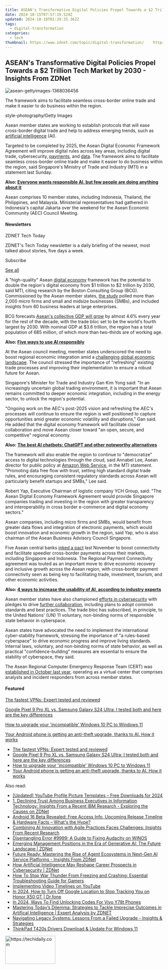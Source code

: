 ```yaml
---
title: ASEAN's Transformative Digital Policies Propel Towards a $2 Trillion Tech Market by 2030 - Insights From ZDNet
date: 2024-10-15T07:57:19.524Z
updated: 2024-10-18T01:29:35.362Z
tags:
  - digital-transformation
categories:
  - tech
thumbnail: https://www.zdnet.com/topic/digital-transformation/    https://www.zdnet.com/a/img/resize/961aad22028b3216044f8a0568111d088d40cc78/2023/09/05/4d64aae9-37ba-46b7-b06e-f390ff1c7ed1/asean-gettyimages-1368036456.jpg?width=170&height=128&fit=crop&auto=webp
---
```


## ASEAN's Transformative Digital Policies Propel Towards a $2 Trillion Tech Market by 2030 - Insights From ZDNet

![asean-gettyimages-1368036456](https://www.zdnet.com/a/img/resize/2dd9df5c681a1b66091bee72ae8b36a1f9036868/2023/09/05/4d64aae9-37ba-46b7-b06e-f390ff1c7ed1/asean-gettyimages-1368036456.jpg?auto=webp&width=1280)

The framework aims to facilitate seamless cross-border online trade and make it easier to do business within the region.

style-photography/Getty Images

Asean member states are working to establish protocols that will ease cross-border digital trade and help to address emerging trends, such as [artificial intelligence](https://www.zdnet.com/article/what-is-ai-heres-everything-you-need-to-know-about-artificial-intelligence/) (AI). 

Targeted to be completed by 2025, the Asean Digital Economic Framework Agreement will improve digital rules across key areas, including digital trade, cybersecurity, [payments](https://www.zdnet.com/finance/banking/five-asean-nations-ink-pact-to-ease-cross-border-payments/), and [data](https://www.zdnet.com/article/data-will-play-key-role-in-sustaining-sea-digital-economy-growth/). The framework aims to facilitate seamless cross-border online trade and make it easier to do business within the region, said Singapore's Ministry of Trade and Industry (MTI) in a statement last Sunday. 

**Also: [Everyone wants responsible AI, but few people are doing anything about it](https://www.zdnet.com/article/everyone-wants-responsible-ai-but-few-people-are-doing-anything-about-it/)**

Asean comprises 10 member states, including Indonesia, Thailand, the Philippines, and Malaysia. Ministerial representatives had gathered in Indonesia's capital Jakarta over the weekend for the Asean Economic Community (AEC) Council Meeting. 

#### Newsletters

ZDNET Tech Today

ZDNET's Tech Today newsletter is a daily briefing of the newest, most talked about stories, five days a week.

 Subscribe

[See all](https://www.zdnet.com/newsletters/)

A "high-quality" Asean [digital economy](https://www.zdnet.com/article/digital-transformation-in-2022-and-beyond-these-are-the-key-trends/) framework has the potential to double the region's digital economy from $1 trillion to $2 trillion by 2030, said MTI, citing research by the Boston Consulting Group (BCG). Commissioned by the Asean member states, [the study](https://asean.org/asean-defa-study-projects-digital-economy-leap-to-us2tn-by-2030/) polled more than 2,000 micro firms and small and midsize businesses (SMBs), and included insights from 60 business leaders at large enterprises. 

BCG forecasts [Asean's collective GDP will grow](https://www.bcg.com/publications/2023/asean-free-trade-advantage-to-power-ahead) by almost 4.6% every year for the rest of the decade, with the trade bloc set to be the world's fourth largest by 2030\. With nominal GDP at $3.6 trillion, the region has a total population of 685 million, of which more than two-thirds are of working age. 

**Also: [Five ways to use AI responsibly](https://www.zdnet.com/article/five-ways-to-use-ai-responsibly/)**

At the Asean council meeting, member states underscored the need to boost regional economic integration amid a [challenging global economic landscape](https://www.zdnet.com/article/tech-spending-is-still-going-up-just-heres-where-the-money-is-going/). The council stressed the importance of "refreshing" existing trade processes and improving their implementation to ensure a robust future for Asean. 

Singapore's Minister for Trade and Industry Gan Kim Yong said: "In an increasingly uncertain global trading environment, it is important that Asean remains committed to deeper economic integration, including in the energy sector, to unlock the region's potential. 

"Ongoing work on the AEC's post-2025 vision and refreshing the AEC's processes will continue to ensure the region is well positioned to capture opportunities amid greater economic volatility and disruptions," Gan said. He added that the digital economy framework will facilitate closer collaboration and move Asean closer toward "an open, secure, and competitive" regional economy. 

**Also:** [**The best AI chatbots: ChatGPT and other noteworthy alternatives**](https://www.zdnet.com/article/best-ai-chatbot/)

The framework will also enable the region to continue to "democratize" access to digital technologies through the cloud, said Annabel Lee, Asean director for public policy at [Amazon Web Service](https://www.zdnet.com/article/aws-unveils-local-cloud-zones-for-exclusive-customer-use/), in the MTI statement. "Promoting data free flow with trust, setting high standard digital trade rules, and encouraging consistent regulatory standards across Asean will particularly benefit startups and SMBs," Lee said.

Robert Yap, Executive Chairman of logistic company YCH Group, said: "The Asean Digital Economy Framework Agreement would provide Singapore companies trading and investing in the region with greater transparency and interoperability in cross border e-commerce and digital economy sectors." 

Asean companies, including micro firms and SMBs, would benefit from greater data flows and integration of electronic payments, which would boost innovation and economic growth in the region, said Yap, who is also chairman of the Asean Business Advisory Council Singapore. 

Five Asean central banks [inked a pact](https://www.zdnet.com/finance/banking/five-asean-nations-ink-pact-to-ease-cross-border-payments/) last November to boost connectivity and facilitate speedier cross-border payments across their markets, including Singapore and Indonesia. The Regional Payment Connectivity agreement was touted as an important move to drive economic recovery and inclusive growth across the Asean region, with cross-border payment connectivity seen as being key to facilitating trade, investment, tourism, and other economic activities. 

**Also: [4 ways to increase the usability of AI, according to industry experts](https://www.zdnet.com/article/4-ways-to-increase-the-usability-of-ai-according-to-industry-experts/)**

Asean member states have also championed [efforts in cybersecurity](https://www.zdnet.com/article/asean-champions-regional-efforts-in-cybersecurity-urges-international-participation/) with pledges to drive [further collaboration](https://www.zdnet.com/article/asean-countries-to-establish-framework-for-cybersecurity-collaboration/), including plans to adopt common standards and best practices. The trade bloc has subscribed, in principle, to the United Nations' (UN) 11 voluntary, non-binding norms of responsible state behavior in cyberspace.

Asean states have advocated the need to implement the international cyber-stability framework, stressing the importance of "a rules-based cyberspace" to drive economic progress and improve living standards. Internal laws, voluntary, and non-binding norms of state behavior, as well as practical "confidence-building" measures are essential to ensure the stability of cyberspace, they said. 

The Asean Regional Computer Emergency Response Team (CERT) was [established in October last year](https://www.zdnet.com/article/singapore-champions-asean-cert-as-regions-cyber-armour/), operating as a virtual center that comprises analysts and incident responders from across member states. 

#### Featured

[The fastest VPNs: Expert tested and reviewed](https://www.zdnet.com/article/fastest-vpn/ "The fastest VPNs: Expert tested and reviewed")

[Google Pixel 9 Pro XL vs. Samsung Galaxy S24 Ultra: I tested both and here are the key differences](https://www.zdnet.com/article/google-pixel-9-pro-xl-vs-samsung-galaxy-s24-ultra/ "Google Pixel 9 Pro XL vs. Samsung Galaxy S24 Ultra: I tested both and here are the key differences")

[How to upgrade your 'incompatible' Windows 10 PC to Windows 11](https://www.zdnet.com/article/how-to-upgrade-your-incompatible-windows-10-pc-to-windows-11/ "How to upgrade your 'incompatible' Windows 10 PC to Windows 11")

[Your Android phone is getting an anti-theft upgrade, thanks to AI. How it works](https://www.zdnet.com/article/your-android-phone-is-getting-an-anti-theft-upgrade-thanks-to-ai-how-it-works/ "Your Android phone is getting an anti-theft upgrade, thanks to AI. How it works")

* [The fastest VPNs: Expert tested and reviewed](https://www.zdnet.com/article/fastest-vpn/ "The fastest VPNs: Expert tested and reviewed")
* [Google Pixel 9 Pro XL vs. Samsung Galaxy S24 Ultra: I tested both and here are the key differences](https://www.zdnet.com/article/google-pixel-9-pro-xl-vs-samsung-galaxy-s24-ultra/ "Google Pixel 9 Pro XL vs. Samsung Galaxy S24 Ultra: I tested both and here are the key differences")
* [How to upgrade your 'incompatible' Windows 10 PC to Windows 11](https://www.zdnet.com/article/how-to-upgrade-your-incompatible-windows-10-pc-to-windows-11/ "How to upgrade your 'incompatible' Windows 10 PC to Windows 11")
* [Your Android phone is getting an anti-theft upgrade, thanks to AI. How it works](https://www.zdnet.com/article/your-android-phone-is-getting-an-anti-theft-upgrade-thanks-to-ai-how-it-works/ "Your Android phone is getting an anti-theft upgrade, thanks to AI. How it works")

<ins class="adsbygoogle"
     style="display:block"
     data-ad-format="autorelaxed"
     data-ad-client="ca-pub-7571918770474297"
     data-ad-slot="1223367746"></ins>

<ins class="adsbygoogle"
     style="display:block"
     data-ad-client="ca-pub-7571918770474297"
     data-ad-slot="8358498916"
     data-ad-format="auto"
     data-full-width-responsive="true"></ins>

<span class="atpl-alsoreadstyle">Also read:</span>
<div><ul>
<li><a href="https://youtube-data.techidaily.com/ed-youtube-profile-picture-templates-free-downloads-for-2024/"><u>[Updated] YouTube Profile Picture Templates – Free Downloads for 2024</u></a></li>
<li><a href="https://app-tips.techidaily.com/1-declining-trust-among-business-executives-in-information-technology-insights-from-a-recent-ibm-research-exploring-the-causes-on-zdnet/"><u>1. Declining Trust Among Business Executives in Information Technology: Insights From a Recent IBM Research - Exploring the Causes on ZDNet</u></a></li>
<li><a href="https://tech-renaissance.techidaily.com/android-16-beta-revealed-free-access-info-upcoming-release-timeline-and-hardware-facts-whats-the-hype/"><u>Android 16 Beta Revealed: Free Access Info, Upcoming Release Timeline & Hardware Facts – What's the Hype?</u></a></li>
<li><a href="https://app-tips.techidaily.com/combining-ai-innovation-with-agile-practices-faces-challenges-insights-from-recent-research/"><u>Combining AI Innovation with Agile Practices Faces Challenges: Insights From Recent Research</u></a></li>
<li><a href="https://win11.techidaily.com/disentangling-error-9999-a-guide-to-fixing-audacity-on-winos/"><u>Disentangling Error #9999: A Guide to Fixing Audacity on WINOS</u></a></li>
<li><a href="https://app-tips.techidaily.com/emerging-management-positions-in-the-era-of-generative-ai-the-future-landscape-zdnet/"><u>Emerging Management Positions in the Era of Generative AI: The Future Landscape | ZDNet</u></a></li>
<li><a href="https://app-tips.techidaily.com/future-ready-mastering-the-rise-of-agent-ecosystems-in-next-gen-ai-service-platforms-insights-from-zdnet/"><u>Future Ready: Mastering the Rise of Agent Ecosystems in Next-Gen AI Service Platforms - Insights From ZDNet</u></a></li>
<li><a href="https://app-tips.techidaily.com/how-artificial-intelligence-may-reshape-career-prospects-in-cybersecurity-zdnet/"><u>How Artificial Intelligence May Reshape Career Prospects in Cybersecurity | ZDNet</u></a></li>
<li><a href="https://program-issues.techidaily.com/how-to-stop-war-thunder-from-freezing-and-crashing-essential-troubleshooting-guide-for-gamers/"><u>How To Stop War Thunder From Freezing and Crashing: Essential Troubleshooting Guide for Gamers</u></a></li>
<li><a href="https://extra-hints.techidaily.com/implementing-video-timelines-on-youtube/"><u>Implementing Video Timelines on YouTube</u></a></li>
<li><a href="https://android-location-track.techidaily.com/in-2024-how-to-turn-off-google-location-to-stop-tracking-you-on-honor-x50-gt-drfone-by-drfone-virtual-android/"><u>In 2024, How to Turn Off Google Location to Stop Tracking You on Honor X50 GT | Dr.fone</u></a></li>
<li><a href="https://sim-unlock.techidaily.com/in-2024-ways-to-find-unlocking-codes-for-vivo-y78t-phones-by-drfone-android/"><u>In 2024, Ways To Find Unlocking Codes For Vivo Y78t Phones</u></a></li>
<li><a href="https://app-tips.techidaily.com/mastering-todays-dilemma-strategies-to-tackle-imprecise-outcomes-in-artifical-intelligence-expert-analysis-by-zdnet/"><u>Mastering Today’s Dilemma: Strategies to Tackle Imprecise Outcomes in Artifical Intelligence | Expert Analysis by ZDNET</u></a></li>
<li><a href="https://app-tips.techidaily.com/navigating-legacy-systems-lessons-from-a-failed-upgrade-insights-and-strategies/"><u>Navigating Legacy Systems: Lessons From a Failed Upgrade - Insights & Strategies</u></a></li>
<li><a href="https://hardware-updates.techidaily.com/thinkpad-t420s-drivers-download-and-update-for-windows-11/"><u>ThinkPad T420s Drivers Download & Update For Windows 11</u></a></li>
</ul></div>

<!-- affiliate ads begin -->
<a href="https://aligracehair.sjv.io/c/5597632/2135410/19272" target="_top" id="2135410">
  <img src="//a.impactradius-go.com/display-ad/19272-2135410" border="0" alt="https://techidaily.com" width="160" height="90"/>
</a>
<img height="0" width="0" src="https://aligracehair.sjv.io/i/5597632/2135410/19272" style="position:absolute;visibility:hidden;" border="0" />
<!-- affiliate ads end -->

